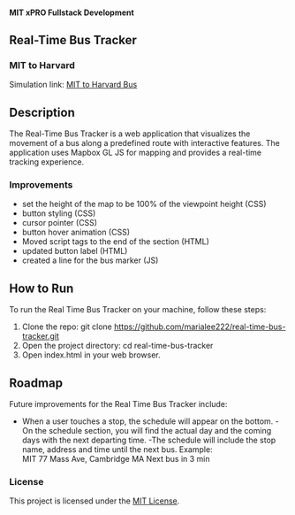 #### MIT xPRO Fullstack Development
## Real-Time Bus Tracker
### MIT to Harvard
Simulation link: [MIT to Harvard Bus](https://marialee222.github.io/real-time-bus-tracker/)

## Description
The Real-Time Bus Tracker is a web application that visualizes the movement of a bus along a predefined route with interactive features. The application uses Mapbox GL JS for mapping and provides a real-time tracking experience. 

### Improvements
 - set the height of the map to be 100% of the viewpoint height (CSS)
 - button styling (CSS)
 - cursor pointer (CSS)
 - button hover animation (CSS)
 - Moved script tags to the end of the <body> section (HTML)
 - updated button label (HTML)
 - created a line for the bus marker (JS)

## How to Run
To run the Real Time Bus Tracker on your machine, follow these steps:
1. Clone the repo: git clone https://github.com/marialee222/real-time-bus-tracker.git
2. Open the project directory: cd real-time-bus-tracker
3. Open index.html in your web browser.

## Roadmap
Future improvements for the Real Time Bus Tracker include:
- When a user touches a stop, the schedule will appear on the bottom.
-On the schedule section, you will find the actual day and the coming days with the next departing time.
-The schedule will include the stop name, address and time until the next bus.
	Example:  
	MIT
	77 Mass Ave, Cambridge MA
	Next bus in 3 min

### License
This project is licensed under the [MIT License](https://github.com/marialee222/real-time-bus-tracker/blob/main/LICENSE).




